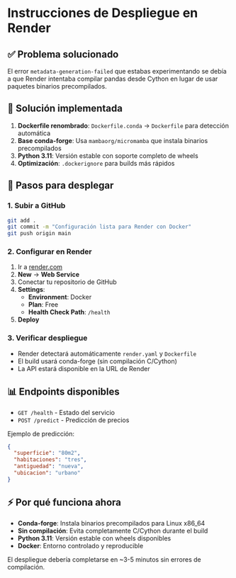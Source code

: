 # Instrucciones de Despliegue en Render

## ✅ Problema solucionado

El error `metadata-generation-failed` que estabas experimentando se debía a que Render intentaba compilar pandas desde Cython en lugar de usar paquetes binarios precompilados.

## 🔧 Solución implementada

1. **Dockerfile renombrado**: `Dockerfile.conda` → `Dockerfile` para detección automática
2. **Base conda-forge**: Usa `mambaorg/micromamba` que instala binarios precompilados
3. **Python 3.11**: Versión estable con soporte completo de wheels
4. **Optimización**: `.dockerignore` para builds más rápidos

## 🚀 Pasos para desplegar

### 1. Subir a GitHub
```bash
git add .
git commit -m "Configuración lista para Render con Docker"
git push origin main
```

### 2. Configurar en Render
1. Ir a [render.com](https://render.com)
2. **New** → **Web Service**
3. Conectar tu repositorio de GitHub
4. **Settings**:
   - **Environment**: Docker
   - **Plan**: Free
   - **Health Check Path**: `/health`
5. **Deploy**

### 3. Verificar despliegue
- Render detectará automáticamente `render.yaml` y `Dockerfile`
- El build usará conda-forge (sin compilación C/Cython)
- La API estará disponible en la URL de Render

## 📊 Endpoints disponibles

- `GET /health` - Estado del servicio
- `POST /predict` - Predicción de precios

Ejemplo de predicción:
```json
{
  "superficie": "80m2",
  "habitaciones": "tres", 
  "antiguedad": "nueva",
  "ubicacion": "urbano"
}
```

## ⚡ Por qué funciona ahora

- **Conda-forge**: Instala binarios precompilados para Linux x86_64
- **Sin compilación**: Evita completamente C/Cython durante el build
- **Python 3.11**: Versión estable con wheels disponibles
- **Docker**: Entorno controlado y reproducible

El despliegue debería completarse en ~3-5 minutos sin errores de compilación.
